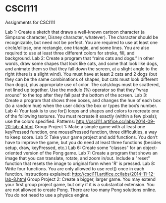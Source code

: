 CSCI111
=======

Assignments for CSCI111


Lab 1: Create a sketch that draws a well-known cartoon character (a Simpsons character, Disney character, whatever). The character should be recognizable, but need not be perfect. You are required to use at least one circle/ellipse, one rectangle, one triangle, and some lines. You are also required to use at least three different colors for stroke, fill, and background.
Lab 2: Create a program that “rains cats and dogs.” In other words, draw some shapes that look like cats, and some that look like dogs, and animate them so that they fall down the screen, at a slight angle to the right (there is a slight wind). You must have at least 2 cats and 2 dogs (but they can be the same combinations of shapes, but cats must look different than dogs), plus appropriate use of color. The cats/dogs must be scattered, not lined up together. Use the modulo (%) operator so that they “wrap around” to the top after they fall past the bottom of the screen.
Lab 3: Create a program that shows three boxes, and changes the hue of each box (to a random hue) when the user clicks the box or types the box’s number.
Lab 4: Your task is to use for() loops and shapes and colors to recreate one of the following textures. You must recreate it exactly (within a few pixels); use the colors specified. Patterns: http://csci111.artifice.cc/labs/2014-09-20-lab-4.html
Group Project 1: Make a simple game with at least one keyPressed function, one mousePressed function, three difficulties, a way to keep score.
Lab 5: Take your game project and add functions. You don’t have to improve the game, but you do need at least three functions (besides setup, draw, keyPressed, etc.)
Lab 6: Create some “classes” for an object-oriented version of the Pong game.
Lab 7: Create a program that shows an image that you can translate, rotate, and zoom in/out. Include a "reset" function that resets the image to original form when 'R' is pressed.
Lab 8: Write four functions. You are only allowed to use rect() once in each function. Instructions explained: http://csci111.artifice.cc/labs/2014-11-12-lab-8.html
Group Project 2: Create a bigger, larger game. You may extend your first group project game, but only if it is a substantial extension. You are not allowed to create Pong. There are too many Pong solutions online. You do not need to use a physics engine.